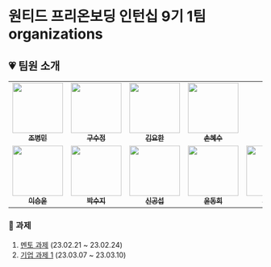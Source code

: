 # 원티드 프리온보딩 인턴십 9기 1팀 organizations

## 💗 팀원 소개

<table>
  <tbody>
    <tr>
      <td align="center"><a href="https://github.com/merrybmc"><img src="https://avatars.githubusercontent.com/u/65064563?v=4" width="100px;" alt=""/><br /><sub><b>조병민</b></sub></a><br /></td>
      <td align="center"><a href="https://github.com/sujeong-dev"><img src="https://avatars.githubusercontent.com/u/112826154?v=4" width="100px;" alt=""/><br /><sub><b>구수정</b></sub></a><br /></td>
      <td align="center"><a href="https://github.com/rladygks329"><img src="https://avatars.githubusercontent.com/u/64533351?v=4" width="100px;" alt=""/><br /><sub><b>김요한</b></sub></a><br /></td>
      <td align="center"><a href="https://github.com/sduu"><img src="https://avatars.githubusercontent.com/u/46313348?v=4" width="100px;" alt=""/><br /><sub><b>손혜수</b></sub></a><br /></td>
     <tr/>
     <td align="center"><a href="https://github.com/SeungYn"><img src="https://avatars.githubusercontent.com/u/66045666?v=4" width="100px;" alt=""/><br /><sub><b>이승윤</b></sub></a><br /></td>
     <td align="center"><a href="https://github.com/lzns960"><img src="https://avatars.githubusercontent.com/u/78632299?v=4" width="100px;" alt=""/><br /><sub><b>박수지</b></sub></a><br /></td>
     <td align="center"><a href="https://github.com/gong25"><img src="https://avatars.githubusercontent.com/u/60168937?v=4" width="100px;" alt=""/><br /><sub><b>신공섭</b></sub></a><br /></td>
     <td align="center"><a href="https://github.com/dhsimpson"><img src="https://avatars.githubusercontent.com/u/12489026?v=4" width="100px;" alt=""/><br /><sub><b>윤동희</b></sub></a><br /></td>
     <td align="center"><a href="https://github.com/dobidugi"><img src="https://avatars.githubusercontent.com/u/21123166?v=4" width="100px;" alt=""/><br /><sub><b>이유태</b></sub></a><br /></td>
     <tr/>
     
  </tbody>
</table>

### 🚀 과제
1. [멘토 과제](https://github.com/wanted-pre-onboarding-internship-1team/wanted-pre-onboarding-internship-1team-project_1) (23.02.21 ~ 23.02.24)
1. [기업 과제 1](https://github.com/wanted-pre-onboarding-internship-1team/pre-onboarding-9th-2-1) (23.03.07 ~ 23.03.10)
